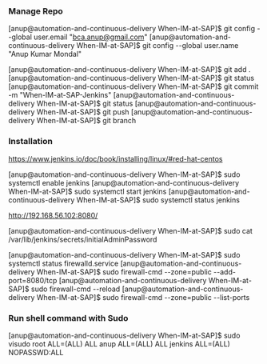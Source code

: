 ### Manage Repo
[anup@automation-and-continuous-delivery When-IM-at-SAP]$ git config --global user.email "bca.anup@gmail.com"
[anup@automation-and-continuous-delivery When-IM-at-SAP]$ git config --global user.name "Anup Kumar Mondal"

[anup@automation-and-continuous-delivery When-IM-at-SAP]$ git add .
[anup@automation-and-continuous-delivery When-IM-at-SAP]$ git status
[anup@automation-and-continuous-delivery When-IM-at-SAP]$ git commit -m "When-IM-at-SAP-Jenkins"
[anup@automation-and-continuous-delivery When-IM-at-SAP]$ git status
[anup@automation-and-continuous-delivery When-IM-at-SAP]$ git push
[anup@automation-and-continuous-delivery When-IM-at-SAP]$ git branch

### Installation
https://www.jenkins.io/doc/book/installing/linux/#red-hat-centos

[anup@automation-and-continuous-delivery When-IM-at-SAP]$ sudo systemctl enable jenkins
[anup@automation-and-continuous-delivery When-IM-at-SAP]$ sudo systemctl start jenkins
[anup@automation-and-continuous-delivery When-IM-at-SAP]$ sudo systemctl status jenkins

http://192.168.56.102:8080/

[anup@automation-and-continuous-delivery When-IM-at-SAP]$ sudo cat /var/lib/jenkins/secrets/initialAdminPassword

[anup@automation-and-continuous-delivery When-IM-at-SAP]$ sudo systemctl status firewalld.service
[anup@automation-and-continuous-delivery When-IM-at-SAP]$ sudo firewall-cmd --zone=public --add-port=8080/tcp 
[anup@automation-and-continuous-delivery When-IM-at-SAP]$ sudo firewall-cmd --reload
[anup@automation-and-continuous-delivery When-IM-at-SAP]$ sudo firewall-cmd --zone=public --list-ports

### Run shell command with Sudo
[anup@automation-and-continuous-delivery When-IM-at-SAP]$ sudo visudo
root    ALL=(ALL)       ALL
anup    ALL=(ALL)       ALL
jenkins ALL=(ALL)       NOPASSWD:ALL
